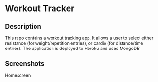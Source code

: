 # Workout Tracker

## Description
This repo contains a workout tracking app. It allows a user to select either resistance (for weight/repetition entries), or cardio (for distance/time entries). The application is deployed to Heroku and uses MongoDB.

## Screenshots

Homescreen
